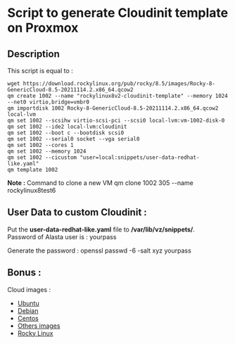 # Script to generate Cloudinit template on Proxmox

## Description
This script is equal to :

```
wget https://download.rockylinux.org/pub/rocky/8.5/images/Rocky-8-GenericCloud-8.5-20211114.2.x86_64.qcow2
qm create 1002 --name "rockylinux8v2-cloudinit-template" --memory 1024 --net0 virtio,bridge=vmbr0
qm importdisk 1002 Rocky-8-GenericCloud-8.5-20211114.2.x86_64.qcow2 local-lvm
qm set 1002 --scsihw virtio-scsi-pci --scsi0 local-lvm:vm-1002-disk-0
qm set 1002 --ide2 local-lvm:cloudinit
qm set 1002 --boot c --bootdisk scsi0
qm set 1002 --serial0 socket --vga serial0
qm set 1002 --cores 1
qm set 1002 --memory 1024
qm set 1002 --cicustom "user=local:snippets/user-data-redhat-like.yaml"
qm template 1002
```

**Note :**
Command to clone a new VM
qm clone 1002 305 --name rockylinux8test6


## User Data to custom Cloudinit :
Put the **user-data-redhat-like.yaml** file to **/var/lib/vz/snippets/**.  
Password of Alasta user is : yourpass

Generate the password :
openssl passwd -6 -salt xyz  yourpass

## Bonus :
Cloud images :  
- <a href="https://cloud-images.ubuntu.com/" target=_blank>Ubuntu</a>
- <a href="https://cloud.debian.org/images/cloud/" target=_blank>Debian</a>
- <a href="https://cloud.centos.org/centos/" target=_blank>Centos</a>
- <a href="https://docs.openstack.org/image-guide/obtain-images.html" target=_blank>Others images</a>
- <a href="http://download.rockylinux.org/pub/rocky/" target=_blank>Rocky Linux</a>



